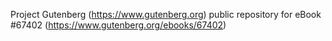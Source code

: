 Project Gutenberg (https://www.gutenberg.org) public repository for
eBook #67402 (https://www.gutenberg.org/ebooks/67402)
